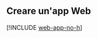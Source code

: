## <a name="create-a-web-app"></a>Creare un'app Web

[!INCLUDE [web-app-no-h](app-service-web-create-web-app-no-h.md)]